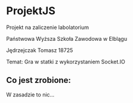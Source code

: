 # ProjektJS
Projekt na zaliczenie labolatorium

Państwowa Wyższa Szkoła Zawodowa w Elblągu

Jędrzejczak Tomasz 18725

Temat: Gra w statki z wykorzystaniem Socket.IO

## Co jest zrobione:
W zasadzie to nic...

